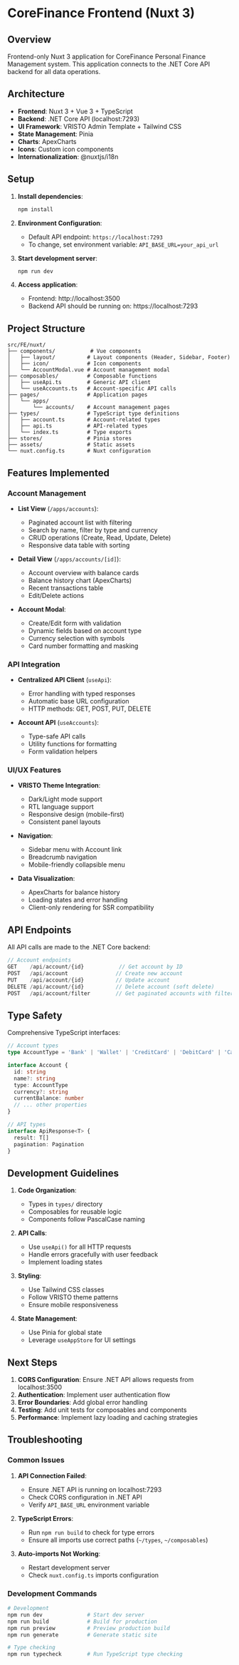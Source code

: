 # CoreFinance Frontend (Nuxt 3)

## Overview

Frontend-only Nuxt 3 application for CoreFinance Personal Finance Management system. This application connects to the .NET Core API backend for all data operations.

## Architecture

- **Frontend**: Nuxt 3 + Vue 3 + TypeScript
- **Backend**: .NET Core API (localhost:7293)
- **UI Framework**: VRISTO Admin Template + Tailwind CSS
- **State Management**: Pinia
- **Charts**: ApexCharts
- **Icons**: Custom icon components
- **Internationalization**: @nuxtjs/i18n

## Setup

1. **Install dependencies**:
   ```bash
   npm install
   ```

2. **Environment Configuration**:
   - Default API endpoint: `https://localhost:7293`
   - To change, set environment variable: `API_BASE_URL=your_api_url`

3. **Start development server**:
   ```bash
   npm run dev
   ```

4. **Access application**:
   - Frontend: http://localhost:3500
   - Backend API should be running on: https://localhost:7293

## Project Structure

```
src/FE/nuxt/
├── components/           # Vue components
│   ├── layout/          # Layout components (Header, Sidebar, Footer)
│   ├── icon/            # Icon components
│   └── AccountModal.vue # Account management modal
├── composables/         # Composable functions
│   ├── useApi.ts        # Generic API client
│   └── useAccounts.ts   # Account-specific API calls
├── pages/               # Application pages
│   └── apps/
│       └── accounts/    # Account management pages
├── types/               # TypeScript type definitions
│   ├── account.ts       # Account-related types
│   ├── api.ts           # API-related types
│   └── index.ts         # Type exports
├── stores/              # Pinia stores
├── assets/              # Static assets
└── nuxt.config.ts       # Nuxt configuration
```

## Features Implemented

### Account Management
- **List View** (`/apps/accounts`):
  - Paginated account list with filtering
  - Search by name, filter by type and currency
  - CRUD operations (Create, Read, Update, Delete)
  - Responsive data table with sorting

- **Detail View** (`/apps/accounts/[id]`):
  - Account overview with balance cards
  - Balance history chart (ApexCharts)
  - Recent transactions table
  - Edit/Delete actions

- **Account Modal**:
  - Create/Edit form with validation
  - Dynamic fields based on account type
  - Currency selection with symbols
  - Card number formatting and masking

### API Integration
- **Centralized API Client** (`useApi`):
  - Error handling with typed responses
  - Automatic base URL configuration
  - HTTP methods: GET, POST, PUT, DELETE

- **Account API** (`useAccounts`):
  - Type-safe API calls
  - Utility functions for formatting
  - Form validation helpers

### UI/UX Features
- **VRISTO Theme Integration**:
  - Dark/Light mode support
  - RTL language support
  - Responsive design (mobile-first)
  - Consistent panel layouts

- **Navigation**:
  - Sidebar menu with Account link
  - Breadcrumb navigation
  - Mobile-friendly collapsible menu

- **Data Visualization**:
  - ApexCharts for balance history
  - Loading states and error handling
  - Client-only rendering for SSR compatibility

## API Endpoints

All API calls are made to the .NET Core backend:

```typescript
// Account endpoints
GET    /api/account/{id}           // Get account by ID
POST   /api/account               // Create new account
PUT    /api/account/{id}          // Update account
DELETE /api/account/{id}          // Delete account (soft delete)
POST   /api/account/filter        // Get paginated accounts with filters
```

## Type Safety

Comprehensive TypeScript interfaces:

```typescript
// Account types
type AccountType = 'Bank' | 'Wallet' | 'CreditCard' | 'DebitCard' | 'Cash'

interface Account {
  id: string
  name?: string
  type: AccountType
  currency?: string
  currentBalance: number
  // ... other properties
}

// API types
interface ApiResponse<T> {
  result: T[]
  pagination: Pagination
}
```

## Development Guidelines

1. **Code Organization**:
   - Types in `types/` directory
   - Composables for reusable logic
   - Components follow PascalCase naming

2. **API Calls**:
   - Use `useApi()` for all HTTP requests
   - Handle errors gracefully with user feedback
   - Implement loading states

3. **Styling**:
   - Use Tailwind CSS classes
   - Follow VRISTO theme patterns
   - Ensure mobile responsiveness

4. **State Management**:
   - Use Pinia for global state
   - Leverage `useAppStore` for UI settings

## Next Steps

1. **CORS Configuration**: Ensure .NET API allows requests from localhost:3500
2. **Authentication**: Implement user authentication flow
3. **Error Boundaries**: Add global error handling
4. **Testing**: Add unit tests for composables and components
5. **Performance**: Implement lazy loading and caching strategies

## Troubleshooting

### Common Issues

1. **API Connection Failed**:
   - Ensure .NET API is running on localhost:7293
   - Check CORS configuration in .NET API
   - Verify `API_BASE_URL` environment variable

2. **TypeScript Errors**:
   - Run `npm run build` to check for type errors
   - Ensure all imports use correct paths (`~/types`, `~/composables`)

3. **Auto-imports Not Working**:
   - Restart development server
   - Check `nuxt.config.ts` imports configuration

### Development Commands

```bash
# Development
npm run dev              # Start dev server
npm run build            # Build for production
npm run preview          # Preview production build
npm run generate         # Generate static site

# Type checking
npm run typecheck        # Run TypeScript type checking
```

